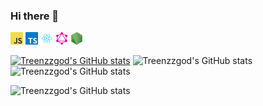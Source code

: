### Hi there 👋

<!--
**Treenzzgod/Treenzzgod** is a ✨ _special_ ✨ repository because its `README.md` (this file) appears on your GitHub profile.

Here are some ideas to get you started:

- 🔭 I’m currently working on ...
- 🌱 I’m currently learning ...
- 👯 I’m looking to collaborate on ...
- 🤔 I’m looking for help with ...
- 💬 Ask me about ...
- 📫 How to reach me: ...
- 😄 Pronouns: ...
- ⚡ Fun fact: ...
-->


<code><img height="20" src="https://raw.githubusercontent.com/github/explore/80688e429a7d4ef2fca1e82350fe8e3517d3494d/topics/javascript/javascript.png"></code>
<code><img height="20" src="https://raw.githubusercontent.com/github/explore/80688e429a7d4ef2fca1e82350fe8e3517d3494d/topics/typescript/typescript.png"></code>
<code><img height="20" src="https://raw.githubusercontent.com/github/explore/80688e429a7d4ef2fca1e82350fe8e3517d3494d/topics/react/react.png"></code>
<code><img height="20" src="https://raw.githubusercontent.com/github/explore/5c058a388828bb5fde0bcafd4bc867b5bb3f26f3/topics/graphql/graphql.png"></code>
<code><img height="20" src="https://raw.githubusercontent.com/github/explore/80688e429a7d4ef2fca1e82350fe8e3517d3494d/topics/nodejs/nodejs.png"></code>   

[![Treenzzgod's GitHub stats](https://github-readme-stats.vercel.app/api?username=Treenzzgod)](https://github.com/anuraghazra/github-readme-stats&theme=midnight-purple)
![Treenzzgod's GitHub stats](https://github-readme-stats.vercel.app/api?username=Treenzzgod&hide=contribs,prs&theme=midnight-purple)
![Treenzzgod's GitHub stats](https://github-readme-stats.vercel.app/api?username=Treenzzgod&count_private=true&theme=midnight-purple)

![Treenzzgod's GitHub stats](https://github-readme-stats.vercel.app/api?username=Treenzzgod&show_icons=true&theme=midnight-purple)
